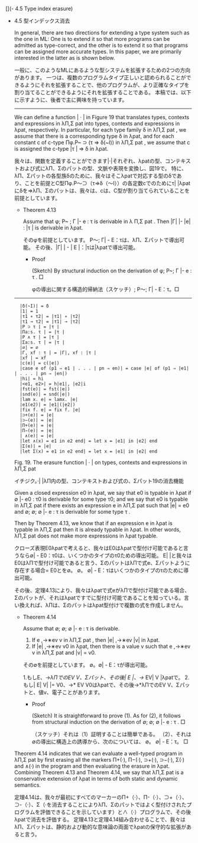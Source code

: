[](- 4.5 Type index erasure)

- 4.5 型インデックス消去

	In general, there are two directions for extending a type system such as the one in ML:
	One is to extend it so that more programs can be admitted as type-correct, and the other is to extend it so that programs can be assigned more accurate types.
	In this paper, we are primarily interested in the latter as is shown below.

	一般に、このようなMLにあるような型システムを拡張するための2つの方向があります。
	一つは、複数のプログラムタイプ正しいと認められることができるようにそれを拡張することで、他のプログラムが、より正確なタイプを割り当てることができるようにそれを拡張することである。
	本稿では、以下に示すように、後者で主に興味を持っています。

	----

	We can define a function | · | in Figure 19 that translates types, contexts and expressions in λΠ,Σ pat into types, contexts and expressions in λpat, respectively.
	In particular, for each type family δ in λΠ,Σ pat , we assume that there is a corresponding type δ in λpat, and for each constant c of c-type Πφ.P~ ⊃ (τ ⇒ δ(~I)) in λΠ,Σ pat , we assume that c is assigned the c-type |τ | ⇒ δ in λpat.

	我々は、関数を定義することができます|·|それぞれ、λpatの型、コンテキストおよび式にλΠ、Σのパットの型、文脈や表現を変換し、図19で。
	特に、λΠ、Σパットの各型族δのために、我々はそこλpatで対応する型のδであり、ことを前提とC型Πφ.P〜⊃（τ⇒δ（〜I））の各定数cでのためにτ| |λpatにδを⇒λΠ、Σのパットは、我々は、cは、C型が割り当てられていることを前提としています。

	- Theorem 4.13

		Assume that φ; P~ ; Γ |- e : τ is derivable in λ Π,Σ pat .
		Then |Γ| |- |e| : |τ | is derivable in λpat.

		そのφを前提としています。 P〜; Γ| - E：τは、λΠ、Σパットで導出可能。
		その後、|Γ| | - | E |：|τは|λpatで導出可能。

		- Proof

			(Sketch) By structural induction on the derivation of φ; P~; Γ |- e : τ . □

			φの導出に関する構造的帰納法（スケッチ）; P〜; Γ| - E：τ。□

	----

		|δ(~I)| = δ
		|1| = 1
		|τ1 ∗ τ2| = |τ1| ∗ |τ2|
		|τ1 → τ2| = |τ1| → |τ2|
		|P ⊃ τ | = |τ |
		|Πa:s. τ | = |τ |
		|P ∧ τ | = |τ |
		|Σa:s. τ | = |τ |
		|∅| = ∅
		|Γ, xf : τ | = |Γ|, xf : |τ |
		|xf | = xf
		|c(e)| = c(|e|)
		|case e of (p1 ⇒ e1 | . . . | pn ⇒ en)| = case |e| of (p1 ⇒ |e1| | . . . | pn ⇒ |en|)
		|hi| = hi
		|<e1, e2>| = h|e1|, |e2|i
		|fst(e)| = fst(|e|)
		|snd(e)| = snd(|e|)
		|lam x. e| = lamx. |e|
		|e1(e2)| = |e1|(|e2|)
		|fix f. e| = fix f. |e|
		|⊃+(e)| = |e|
		|⊃−(e)| = |e|
		|Π+(e)| = |e|
		|Π−(e)| = |e|
		| ∧(e)| = |e|
		|let ∧(x) = e1 in e2 end| = let x = |e1| in |e2| end
		|Σ(e)| = |e|
		|let Σ(x) = e1 in e2 end| = let x = |e1| in |e2| end

	Fig. 19. The erasure function | · | on types, contexts and expressions in λΠ,Σ pat

	イチジク。·| |λΠ内の型、コンテキストおよび式の、Σパット19の消去機能

	Given a closed expression e0 in λpat, we say that e0 is typable in λpat if ∅ |- e0 : τ0 is derivable for some type τ0; and we say that e0 is typable in λΠ,Σ pat if there exists an expression e in λΠ,Σ pat such that |e| = e0 and ∅; ∅; ∅ |- e : τ is derivable for some type τ .

	Then by Theorem 4.13, we know that if an expression e in λpat is typable in λΠ,Σ pat then it is already typable in λpat. In other words, λΠ,Σ pat does not make more expressions in λpat typable.


	クローズ表現E0λpatで考えると、我々はE0はλpatで型付け可能であると言うなら∅| - E0：τ0は、いくつかのタイプのτ0ための導出可能。 E| |と我々はE0はλΠで型付け可能であると言う、ΣのパットはλΠで式e、Σパットように存在する場合= E0とを∅。 ∅。 ∅| - E：τはいくつかのタイプのτのために導出可能。

	その後、定理4.13により、我々はλpatで式eがλΠで型付け可能である場合、Σのパットが、それはλpatですでに型付け可能であることを知っている。言い換えれば、λΠは、Σのパットはλpat型付けで複数の式を作成しません。

	- Theorem 4.14

		Assume that ∅; ∅; ∅ |- e : τ is derivable.

		1. If e ,→∗ev v in λΠ,Σ pat , then |e| ,→∗ev |v| in λpat.
		2. If |e| ,→∗ev v0 in λpat, then there is a value v such that e ,→∗ev v in λΠ,Σ pat and |v| = v0.

		その∅を前提としています。 ∅。∅| - E：τが導出可能。

		1.もしE、→*λΠでのEV V、Σパット、その後| E |、→* EV| V |λpatで。
		2.もし| E| V| |= V0、→* EV V0はλpatで、その後→*λΠでのEV V、Σパットと、値v、電子ことがあります。

		- Proof

			(Sketch) It is straightforward to prove (1).
			As for (2), it follows from structural induction on the derivation of ∅; ∅; ∅ |- e : τ . □

			（スケッチ）それは（1）証明することは簡単である。
			（2）、それは∅の導出に構造上の誘導から、次のについては、 ∅。 ∅| - E：τ。 □

	Theorem 4.14 indicates that we can evaluate a well-typed program in λΠ,Σ pat by first erasing all the markers Π+(·), Π−(·), ⊃+(·), ⊃−(·), Σ(·) and ∧(·) in the program and then evaluating the erasure in λpat.
	Combining Theorem 4.13 and Theorem 4.14, we say that λΠ,Σ pat is a conservative extension of λpat in terms of both static and dynamic semantics.

	定理4.14は、我々が最初にすべてのマーカーのΠ+（·）、Π-（·）、⊃+（·）、⊃-（·）、Σ（·を消去することによりλΠ、Σのパットではよく型付けされたプログラムを評価できることを示しています）と∧（·）プログラムで、その後λpatで消去を評価する。
	定理4.13と定理4.14組み合わせることで、我々はλΠ、Σパットは、静的および動的な意味論の両面でλpatの保守的な拡張があると言う。
